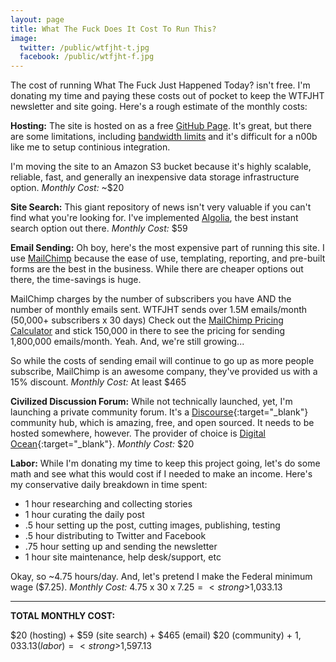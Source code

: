 ```yaml
---
layout: page
title: What The Fuck Does It Cost To Run This?
image:
  twitter: /public/wtfjht-t.jpg
  facebook: /public/wtfjht-f.jpg
---
```


<p class="lead">The cost of running What The Fuck Just Happened Today? isn't free. I'm donating my time and paying these costs out of pocket to keep the WTFJHT newsletter and site going. Here's a rough estimate of the monthly costs:</p>

**Hosting:**
The site is hosted on as a free <a href="https://pages.github.com/" target="_blank">GitHub Page</a>. It's great, but there are some limitations, including <a href="https://help.github.com/articles/what-is-github-pages/" target="_blank">bandwidth limits</a> and it's difficult for a n00b like me to setup continious integration. 

I'm moving the site to an Amazon S3 bucket because it's highly scalable, reliable, fast, and generally an inexpensive data storage infrastructure option. _Monthly Cost:_ ~$20

**Site Search:**
This giant repository of news isn't very valuable if you can't find what you're looking for. I've implemented <a href="https://www.algolia.com/" target="_blank">Algolia</a>, the best instant search option out there. _Monthly Cost:_ $59

**Email Sending:**
Oh boy, here's the most expensive part of running this site. I use <a href="https://mailchimp.com/" target="_blank">MailChimp</a> because the ease of use, templating, reporting, and pre-built forms are the best in the business. While there are cheaper options out there, the time-savings is huge. 

MailChimp charges by the number of subscribers you have AND the number of monthly emails sent. WTFJHT sends over 1.5M emails/month (50,000+ subscribers x 30 days) Check out the <a href="https://mailchimp.com/pricing/growing-business/" target="_blank">MailChimp Pricing Calculator</a> and stick 150,000 in there to see the pricing for sending 1,800,000 emails/month. Yeah. And, we're still growing...

So while the costs of sending email will continue to go up as more people subscribe, MailChimp is an awesome company, they've provided us with a 15% discount. _Monthly Cost:_ At least $465

**Civilized Discussion Forum:**
While not technically launched, yet, I'm launching a private community forum. It's a [Discourse](http://www.discourse.org/){:target="_blank"} community hub, which is amazing, free, and open sourced. It needs to be hosted somewhere, however. The provider of choice is [Digital Ocean](https://www.digitalocean.com){:target="_blank"}. _Monthly Cost:_ $20

**Labor:**
While I'm donating my time to keep this project going, let's do some math and see what this would cost if I needed to make an income. Here's my conservative daily breakdown in time spent:

* 1 hour researching and collecting stories
* 1 hour curating the daily post
* .5 hour setting up the post, cutting images, publishing, testing
* .5 hour distributing to Twitter and Facebook 
* .75 hour setting up and sending the newsletter 
* 1 hour site maintenance, help desk/support, etc

Okay, so ~4.75 hours/day. And, let's pretend I make the Federal minimum wage ($7.25). _Monthly Cost:_ 4.75 x 30 x $7.25 = <strong>$1,033.13</strong>

---

**TOTAL MONTHLY COST:**

$20 (hosting) + $59 (site search) + $465 (email) $20 (community) + $1,033.13 (labor) = <strong>$1,597.13</strong>
